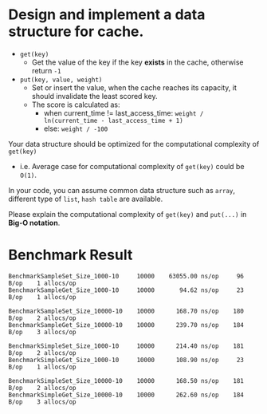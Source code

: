 # Design and implement a data structure for cache.

- `get(key)`
  - Get the value of the key if the key **exists** in the cache, otherwise return `-1`
- `put(key, value, weight)`
  - Set or insert the value, when the cache reaches its capacity, it should invalidate the least scored key.
  - The score is calculated as:
    - when current_time != last_access_time: `weight / ln(current_time - last_access_time + 1)`
    - else: `weight / -100`

Your data structure should be optimized for the computational complexity of `get(key)`
 - i.e. Average case for computational complexity of `get(key)` could be `O(1)`.

In your code, you can assume common data structure such as `array`, different type of `list`, `hash table` are available.

Please explain the computational complexity of `get(key)` and `put(...)` in **Big-O notation**.

# Benchmark Result

```
BenchmarkSampleSet_Size_1000-10     10000    63055.00 ns/op     96 B/op    1 allocs/op
BenchmarkSampleGet_Size_1000-10     10000       94.62 ns/op     23 B/op    1 allocs/op

BenchmarkSampleSet_Size_10000-10    10000      168.70 ns/op    180 B/op    2 allocs/op
BenchmarkSampleGet_Size_10000-10    10000      239.70 ns/op    184 B/op    3 allocs/op

BenchmarkSimpleSet_Size_1000-10     10000      214.40 ns/op    181 B/op    2 allocs/op
BenchmarkSimpleGet_Size_1000-10     10000      108.90 ns/op     23 B/op    1 allocs/op

BenchmarkSimpleSet_Size_10000-10    10000      168.50 ns/op    181 B/op    2 allocs/op
BenchmarkSimpleGet_Size_10000-10    10000      262.60 ns/op    184 B/op    3 allocs/op
```